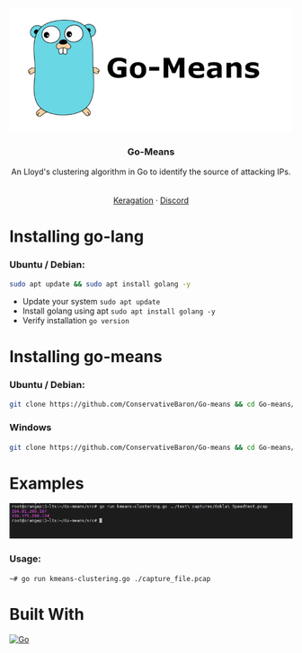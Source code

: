 
<div align="center">
  <a href="https://github.com/ConservativeBaron/Go-means">
    <img src="https://github.com/ConservativeBaron/Go-means/raw/main/Images/Funny-blue-squirrel.png" alt="Logo">
  </a>

  <h3 align="center">Go-Means</h3>

  <p align="center">
    An Lloyd's clustering algorithm in Go to identify the source of attacking IPs.
    <br/>
    <br/>
    <br/>
    <a href="https://unhittable.pw">Keragation</a>
    ·
    <a href="https://discord.gg/mitigation">Discord</a>
  </p>
</div>

# Installing go-lang
### Ubuntu / Debian:
```sh
sudo apt update && sudo apt install golang -y
```

* Update your system `sudo apt update`
* Install golang using apt `sudo apt install golang -y`
* Verify installation `go version`

# Installing go-means
### Ubuntu / Debian:

```sh
git clone https://github.com/ConservativeBaron/Go-means && cd Go-means/src && go get -u github.com/google/gopacket/pcap
```

### Windows
```sh
git clone https://github.com/ConservativeBaron/Go-means && cd Go-means/src && go get -u github.com/google/gopacket/pcap
```

# Examples
<img src="https://raw.githubusercontent.com/ConservativeBaron/Go-means/main/Images/example_1.png" alt="Example usage #1, aarm64">

### Usage:
```
~# go run kmeans-clustering.go ./capture_file.pcap
```

# Built With
[![Go][golang-svg]][golang-url]

[golang-svg]: https://img.shields.io/badge/Go-1.16-blue.svg
[golang-url]: https://golang.org/

